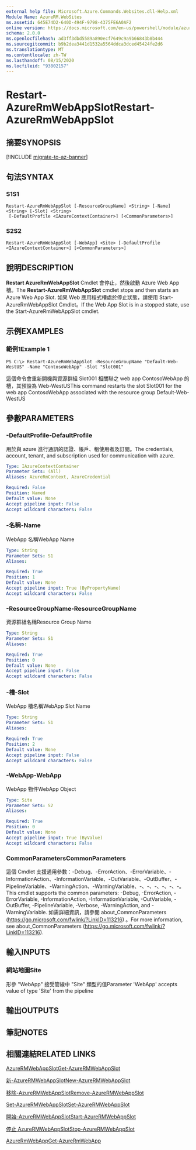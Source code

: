 ```yaml
---
external help file: Microsoft.Azure.Commands.Websites.dll-Help.xml
Module Name: AzureRM.WebSites
ms.assetid: 645E74D2-640D-494F-9798-4375FE6A0AF2
online version: https://docs.microsoft.com/en-us/powershell/module/azurerm.websites/restart-azurermwebappslot
schema: 2.0.0
ms.openlocfilehash: ad3ff3dbd5589a890ecf7649c9a9b66843b8b444
ms.sourcegitcommit: b9b2dea3441d1532a5564ddca3dced45424fe2d6
ms.translationtype: MT
ms.contentlocale: zh-TW
ms.lasthandoff: 08/15/2020
ms.locfileid: "93802157"
---
```

# <span data-ttu-id="76c32-101">Restart-AzureRmWebAppSlot</span><span class="sxs-lookup"><span data-stu-id="76c32-101">Restart-AzureRmWebAppSlot</span></span>

## <span data-ttu-id="76c32-102">摘要</span><span class="sxs-lookup"><span data-stu-id="76c32-102">SYNOPSIS</span></span>

[!INCLUDE [migrate-to-az-banner](../../includes/migrate-to-az-banner.md)]

## <span data-ttu-id="76c32-103">句法</span><span class="sxs-lookup"><span data-stu-id="76c32-103">SYNTAX</span></span>

### <span data-ttu-id="76c32-104">S1</span><span class="sxs-lookup"><span data-stu-id="76c32-104">S1</span></span>
```
Restart-AzureRmWebAppSlot [-ResourceGroupName] <String> [-Name] <String> [-Slot] <String>
 [-DefaultProfile <IAzureContextContainer>] [<CommonParameters>]
```

### <span data-ttu-id="76c32-105">S2</span><span class="sxs-lookup"><span data-stu-id="76c32-105">S2</span></span>
```
Restart-AzureRmWebAppSlot [-WebApp] <Site> [-DefaultProfile <IAzureContextContainer>] [<CommonParameters>]
```

## <span data-ttu-id="76c32-106">說明</span><span class="sxs-lookup"><span data-stu-id="76c32-106">DESCRIPTION</span></span>
<span data-ttu-id="76c32-107">**Restart AzureRmWebAppSlot** Cmdlet 會停止，然後啟動 Azure Web App 槽。</span><span class="sxs-lookup"><span data-stu-id="76c32-107">The **Restart-AzureRmWebAppSlot** cmdlet stops and then starts an Azure Web App Slot.</span></span>
<span data-ttu-id="76c32-108">如果 Web 應用程式槽處於停止狀態，請使用 Start-AzureRmWebAppSlot Cmdlet。</span><span class="sxs-lookup"><span data-stu-id="76c32-108">If the Web App Slot is in a stopped state, use the Start-AzureRmWebAppSlot cmdlet.</span></span>

## <span data-ttu-id="76c32-109">示例</span><span class="sxs-lookup"><span data-stu-id="76c32-109">EXAMPLES</span></span>

### <span data-ttu-id="76c32-110">範例1</span><span class="sxs-lookup"><span data-stu-id="76c32-110">Example 1</span></span>
```
PS C:\> Restart-AzureRmWebAppSlot -ResourceGroupName "Default-Web-WestUS" -Name "ContosoWebApp" -Slot "Slot001"
```

<span data-ttu-id="76c32-111">這個命令會重新開機與資源群組 Slot001 相關聯之 web app ContosoWebApp 的槽，其預設為 Web-WestUS</span><span class="sxs-lookup"><span data-stu-id="76c32-111">This command restarts the slot Slot001 for the web app ContosoWebApp associated with the resource group Default-Web-WestUS</span></span>

## <span data-ttu-id="76c32-112">參數</span><span class="sxs-lookup"><span data-stu-id="76c32-112">PARAMETERS</span></span>

### <span data-ttu-id="76c32-113">-DefaultProfile</span><span class="sxs-lookup"><span data-stu-id="76c32-113">-DefaultProfile</span></span>
<span data-ttu-id="76c32-114">用於與 azure 進行通訊的認證、帳戶、租使用者及訂閱。</span><span class="sxs-lookup"><span data-stu-id="76c32-114">The credentials, account, tenant, and subscription used for communication with azure.</span></span>

```yaml
Type: IAzureContextContainer
Parameter Sets: (All)
Aliases: AzureRmContext, AzureCredential

Required: False
Position: Named
Default value: None
Accept pipeline input: False
Accept wildcard characters: False
```

### <span data-ttu-id="76c32-115">-名稱</span><span class="sxs-lookup"><span data-stu-id="76c32-115">-Name</span></span>
<span data-ttu-id="76c32-116">WebApp 名稱</span><span class="sxs-lookup"><span data-stu-id="76c32-116">WebApp Name</span></span>

```yaml
Type: String
Parameter Sets: S1
Aliases: 

Required: True
Position: 1
Default value: None
Accept pipeline input: True (ByPropertyName)
Accept wildcard characters: False
```

### <span data-ttu-id="76c32-117">-ResourceGroupName</span><span class="sxs-lookup"><span data-stu-id="76c32-117">-ResourceGroupName</span></span>
<span data-ttu-id="76c32-118">資源群組名稱</span><span class="sxs-lookup"><span data-stu-id="76c32-118">Resource Group Name</span></span>

```yaml
Type: String
Parameter Sets: S1
Aliases: 

Required: True
Position: 0
Default value: None
Accept pipeline input: False
Accept wildcard characters: False
```

### <span data-ttu-id="76c32-119">-槽</span><span class="sxs-lookup"><span data-stu-id="76c32-119">-Slot</span></span>
<span data-ttu-id="76c32-120">WebApp 槽名稱</span><span class="sxs-lookup"><span data-stu-id="76c32-120">WebApp Slot Name</span></span>

```yaml
Type: String
Parameter Sets: S1
Aliases: 

Required: True
Position: 2
Default value: None
Accept pipeline input: False
Accept wildcard characters: False
```

### <span data-ttu-id="76c32-121">-WebApp</span><span class="sxs-lookup"><span data-stu-id="76c32-121">-WebApp</span></span>
<span data-ttu-id="76c32-122">WebApp 物件</span><span class="sxs-lookup"><span data-stu-id="76c32-122">WebApp Object</span></span>

```yaml
Type: Site
Parameter Sets: S2
Aliases: 

Required: True
Position: 0
Default value: None
Accept pipeline input: True (ByValue)
Accept wildcard characters: False
```

### <span data-ttu-id="76c32-123">CommonParameters</span><span class="sxs-lookup"><span data-stu-id="76c32-123">CommonParameters</span></span>
<span data-ttu-id="76c32-124">這個 Cmdlet 支援通用參數：-Debug、-ErrorAction、-ErrorVariable、-InformationAction、-InformationVariable、-OutVariable、-OutBuffer、-PipelineVariable、-WarningAction、-WarningVariable、-、-、-、-、-、-。</span><span class="sxs-lookup"><span data-stu-id="76c32-124">This cmdlet supports the common parameters: -Debug, -ErrorAction, -ErrorVariable, -InformationAction, -InformationVariable, -OutVariable, -OutBuffer, -PipelineVariable, -Verbose, -WarningAction, and -WarningVariable.</span></span> <span data-ttu-id="76c32-125">如需詳細資訊，請參閱 about_CommonParameters (https://go.microsoft.com/fwlink/?LinkID=113216) 。</span><span class="sxs-lookup"><span data-stu-id="76c32-125">For more information, see about_CommonParameters (https://go.microsoft.com/fwlink/?LinkID=113216).</span></span>

## <span data-ttu-id="76c32-126">輸入</span><span class="sxs-lookup"><span data-stu-id="76c32-126">INPUTS</span></span>

### <span data-ttu-id="76c32-127">網站地圖</span><span class="sxs-lookup"><span data-stu-id="76c32-127">Site</span></span>
<span data-ttu-id="76c32-128">形參 "WebApp" 接受管線中 "Site" 類型的值</span><span class="sxs-lookup"><span data-stu-id="76c32-128">Parameter 'WebApp' accepts value of type 'Site' from the pipeline</span></span>

## <span data-ttu-id="76c32-129">輸出</span><span class="sxs-lookup"><span data-stu-id="76c32-129">OUTPUTS</span></span>

## <span data-ttu-id="76c32-130">筆記</span><span class="sxs-lookup"><span data-stu-id="76c32-130">NOTES</span></span>

## <span data-ttu-id="76c32-131">相關連結</span><span class="sxs-lookup"><span data-stu-id="76c32-131">RELATED LINKS</span></span>

[<span data-ttu-id="76c32-132">AzureRMWebAppSlot</span><span class="sxs-lookup"><span data-stu-id="76c32-132">Get-AzureRMWebAppSlot</span></span>](./Get-AzureRMWebAppSlot.md)

[<span data-ttu-id="76c32-133">新-AzureRMWebAppSlot</span><span class="sxs-lookup"><span data-stu-id="76c32-133">New-AzureRMWebAppSlot</span></span>](./New-AzureRMWebAppSlot.md)

[<span data-ttu-id="76c32-134">移除-AzureRMWebAppSlot</span><span class="sxs-lookup"><span data-stu-id="76c32-134">Remove-AzureRMWebAppSlot</span></span>](./Remove-AzureRMWebAppSlot.md)

[<span data-ttu-id="76c32-135">Set-AzureRMWebAppSlot</span><span class="sxs-lookup"><span data-stu-id="76c32-135">Set-AzureRMWebAppSlot</span></span>](./Set-AzureRMWebAppSlot.md)

[<span data-ttu-id="76c32-136">開始-AzureRMWebAppSlot</span><span class="sxs-lookup"><span data-stu-id="76c32-136">Start-AzureRMWebAppSlot</span></span>](./Start-AzureRMWebAppSlot.md)

[<span data-ttu-id="76c32-137">停止 AzureRMWebAppSlot</span><span class="sxs-lookup"><span data-stu-id="76c32-137">Stop-AzureRMWebAppSlot</span></span>](./Stop-AzureRMWebAppSlot.md)

[<span data-ttu-id="76c32-138">AzureRmWebApp</span><span class="sxs-lookup"><span data-stu-id="76c32-138">Get-AzureRmWebApp</span></span>](./Get-AzureRmWebApp.md)
